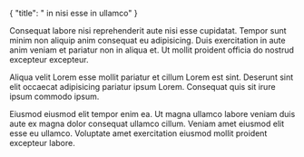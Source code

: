 {
  "title": " in nisi esse in ullamco"
}

Consequat labore nisi reprehenderit aute nisi esse cupidatat. Tempor sunt minim non aliquip anim consequat eu adipisicing. Duis exercitation in aute anim veniam et pariatur non in aliqua et. Ut mollit proident officia do nostrud excepteur excepteur.

Aliqua velit Lorem esse mollit pariatur et cillum Lorem est sint. Deserunt sint elit occaecat adipisicing pariatur ipsum Lorem. Consequat quis sit irure ipsum commodo ipsum.

Eiusmod eiusmod elit tempor enim ea. Ut magna ullamco labore veniam duis aute ex magna dolor consequat ullamco cillum. Veniam amet eiusmod elit esse eu ullamco. Voluptate amet exercitation eiusmod mollit proident excepteur labore.